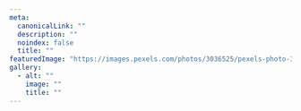 ```yaml
---
meta:
  canonicalLink: ""
  description: ""
  noindex: false
  title: ""
featuredImage: "https://images.pexels.com/photos/3036525/pexels-photo-3036525.jpeg?auto=compress&cs=tinysrgb&dpr=1&w=500"
gallery:
  - alt: ""
    image: ""
    title: ""
---
```


<!-- Use this to force Gatsby to correctly determine optional images/file schema -->

